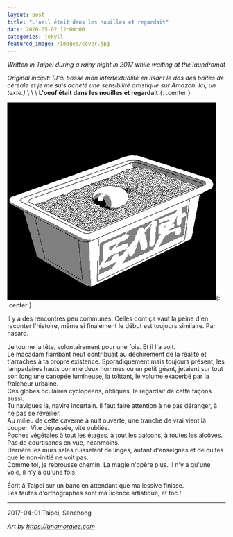 ```yaml
---
layout: post
title: "L'oeil était dans les nouilles et regardait"
date: 2020-05-02 12:00:00
categories: jekyll
featured_image: /images/cover.jpg
---
```

_Written in Taipei during a rainy night in 2017 while waiting at the laundromat_  

_Original incipit: (J'ai bossé mon intertextualité en lisant le dos des boîtes de céréale et je me suis acheté une sensibilité artistique sur Amazon. Ici, un texte.)_
\\
\\
\\
**L'oeuf était dans les nouilles et regardait.**{: .center }

![Eyeball happily floating in noodles](/images/2020-05-02-nouilles/noodle_eyeball.gif){: .center }

Il y a des rencontres peu communes. Celles dont ça vaut la peine d'en raconter l'histoire, même si finalement le début est toujours similaire. 
Par hasard.

Je tourne la tête, volontairement pour une fois. Et il l'a voit.  
Le macadam flambant neuf contribuait au déchirement de la réalité et t'arraches à ta propre existence. Sporadiquement mais toujours présent, les lampadaires hauts comme deux hommes ou un petit géant, jetaient sur tout son long une canopée lumineuse, la toîttant, le volume exacerbé par la fraîcheur urbaine.  
Ces globes oculaires cyclopéens, obliques, le regardait de cette façons aussi.  
Tu navigues là, navire incertain. Il faut faire attention à ne pas déranger, à ne pas se réveiller.  
Au milieu de cette caverne à nuit ouverte, une tranche de vrai vient là couper. Vite dépassée, vite oubliée.  
Poches végétales à tout les étages, à tout les balcons, à toutes les alcôves.  
Pas de courtisanes en vue, néanmoins.  
Derrière les murs sales ruisselant de linges, autant d'enseignes et de cultes que le non-initié ne voit pas.  
Comme toi, je rebrousse chemin. La magie n'opère plus. 
Il n'y a qu'une voie, il n'y a qu'une fois.  

Écrit à Taipei sur un banc en attendant que ma lessive finisse.  
Les fautes d'orthographes sont ma licence artistique, et toc !  

-----
2017-04-01
Taipei, Sanchong

*Art by <https://unomoralez.com>*

